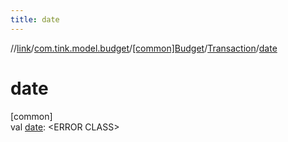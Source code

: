 ```yaml
---
title: date
---
```

//[link](../../../../index.html)/[com.tink.model.budget](../../index.html)/[[common]Budget](../index.html)/[Transaction](index.html)/[date](date.html)



# date



[common]\
val [date](date.html): &lt;ERROR CLASS&gt;




